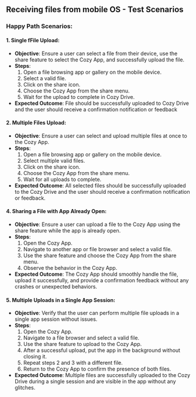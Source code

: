 ## Receiving files from mobile OS - Test Scenarios

### Happy Path Scenarios:

#### 1. Single fFile Upload:
- **Objective**: Ensure a user can select a file from their device, use the share feature to select the Cozy App, and successfully upload the file.
- **Steps**:
  1. Open a file browsing app or gallery on the mobile device.
  2. Select a valid file.
  3. Click on the share icon.
  4. Choose the Cozy App from the share menu.
  5. Wait for the upload to complete in Cozy Drive.
- **Expected Outcome**: File should be successfully uploaded to Cozy Drive and the user should receive a confirmation notification or feedback

#### 2. Multiple Files Upload:
- **Objective**: Ensure a user can select and upload multiple files at once to the Cozy App.
- **Steps**:
  1. Open a file browsing app or gallery on the mobile device.
  2. Select multiple valid files.
  3. Click on the share icon.
  4. Choose the Cozy App from the share menu.
  5. Wait for all uploads to complete.
- **Expected Outcome**: All selected files should be successfully uploaded to the Cozy Drive and the user should receive a confirmation notification or feedback.

#### 4. Sharing a File with App Already Open:
- **Objective**: Ensure a user can upload a file to the Cozy App using the share feature while the app is already open.
- **Steps**:
  1. Open the Cozy App.
  2. Navigate to another app or file browser and select a valid file.
  3. Use the share feature and choose the Cozy App from the share menu.
  4. Observe the behavior in the Cozy App.
- **Expected Outcome**: The Cozy App should smoothly handle the file, upload it successfully, and provide a confirmation feedback without any crashes or unexpected behaviors.

#### 5. Multiple Uploads in a Single App Session:
- **Objective**: Verify that the user can perform multiple file uploads in a single app session without issues.
- **Steps**:
  1. Open the Cozy App.
  2. Navigate to a file browser and select a valid file.
  3. Use the share feature to upload to the Cozy App.
  4. After a successful upload, put the app in the background without closing it.
  5. Repeat steps 2 and 3 with a different file.
  6. Return to the Cozy App to confirm the presence of both files.
- **Expected Outcome**: Multiple files are successfully uploaded to the Cozy Drive during a single session and are visible in the app without any glitches.

